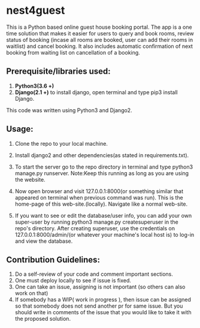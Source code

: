 # nest4guest
This is a Python based online guest house booking portal. The app is a one time solution that makes it easier for users to query and book rooms, review status of booking (incase all rooms are booked, user can add their rooms in waitlist) and cancel booking. It also includes automatic confirmation of next booking from waiting list on cancellation of a booking.

## Prerequisite/libraries used:
  1. **Python3(3.6 +)**
  2. **Django(2.1 +)** to install django, open terminal and type pip3 install Django.    

This code was written using Python3 and Django2.

## Usage:
  1. Clone the repo to your local machine.
  2. Install django2 and other dependencies(as stated in requirements.txt). 
  3. To start the server go to the repo directory in terminal and type python3 manage.py runserver. Note:Keep this running as long as you are using the website.
  4. Now open browser and visit 127.0.0.1:8000(or something similar that appeared on terminal when previous command was run).       This is the home-page of this web-site.(locally).
    Navigate like a normal web-site.

  5. If you want to see or edit the database/user info, you can add your own super-user by running python3 manage.py createsuperuser in the repo's directory. After creating superuser, use the credentials on 127.0.0.1:8000/admin/(or whatever your machine's local host is) to log-in and view the database.


## Contribution Guidelines:

  1. Do a self-review of your code and comment important sections.
  2. One must deploy locally to see if issue is fixed.
  3. One can take an issue, assigning is not important (so others can also work on that)
  4. If somebody has a WIP( work in progress ), then issue can be assigned so that somebody does not send another pr for same issue. But you should write in comments of the issue that you would like to take it with the proposed solution.
